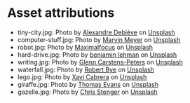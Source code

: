 # Asset attributions

- tiny-city.jpg: Photo by <a href="https://unsplash.com/@alexkixa?utm_source=unsplash&utm_medium=referral&utm_content=creditCopyText">Alexandre Debiève</a> on <a href="https://unsplash.com/@alexkixa?utm_source=unsplash&utm_medium=referral&utm_content=creditCopyText">Unsplash</a>
- computer-stuff.jpg: Photo by <a href="https://unsplash.com/@marvelous?utm_source=unsplash&utm_medium=referral&utm_content=creditCopyText">Marvin Meyer</a> on <a href="https://unsplash.com/s/photos/technology?utm_source=unsplash&utm_medium=referral&utm_content=creditCopyText">Unsplash</a>
- robot.jpg: Photo by <a href="https://unsplash.com/@maximalfocus?utm_source=unsplash&utm_medium=referral&utm_content=creditCopyText">Maximalfocus</a> on <a href="https://unsplash.com/s/photos/technology?utm_source=unsplash&utm_medium=referral&utm_content=creditCopyText">Unsplash</a>
- hard-drive.jpg: Photo by <a href="https://unsplash.com/@benjaminlehman?utm_source=unsplash&utm_medium=referral&utm_content=creditCopyText">benjamin lehman</a> on <a href="https://unsplash.com/s/photos/technology?utm_source=unsplash&utm_medium=referral&utm_content=creditCopyText">Unsplash</a>
- writing.jpg: Photo by <a href="https://unsplash.com/@glenncarstenspeters?utm_source=unsplash&utm_medium=referral&utm_content=creditCopyText">Glenn Carstens-Peters</a> on <a href="https://unsplash.com/s/photos/technology?utm_source=unsplash&utm_medium=referral&utm_content=creditCopyText">Unsplash</a>
- waterfall.jpg: Photo by <a href="https://unsplash.com/@robertbye?utm_source=unsplash&utm_medium=referral&utm_content=creditCopyText">Robert Bye</a> on <a href="https://unsplash.com/s/photos/iceland?utm_source=unsplash&utm_medium=referral&utm_content=creditCopyText">Unsplash</a>
- lego.jpg: Photo by <a href="https://unsplash.com/@xavi_cabrera?utm_source=unsplash&utm_medium=referral&utm_content=creditCopyText">Xavi Cabrera</a> on <a href="https://unsplash.com/s/photos/lego?utm_source=unsplash&utm_medium=referral&utm_content=creditCopyText">Unsplash</a>
- giraffe.jpg: Photo by <a href="https://unsplash.com/@thoeva?utm_source=unsplash&utm_medium=referral&utm_content=creditCopyText">Thomas Evans</a> on <a href="https://unsplash.com/s/photos/giraffe?utm_source=unsplash&utm_medium=referral&utm_content=creditCopyText">Unsplash</a>
- gazelle.jpg: Photo by <a href="https://unsplash.com/@chrisstenger?utm_source=unsplash&utm_medium=referral&utm_content=creditCopyText">Chris Stenger</a> on <a href="https://unsplash.com/s/photos/gazelle?utm_source=unsplash&utm_medium=referral&utm_content=creditCopyText">Unsplash</a>
  